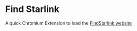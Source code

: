 # Find Starlink

A quick Chromium Extension to load the [FindStarlink website]

[FindStarlink website]:https://findstarlink.com
